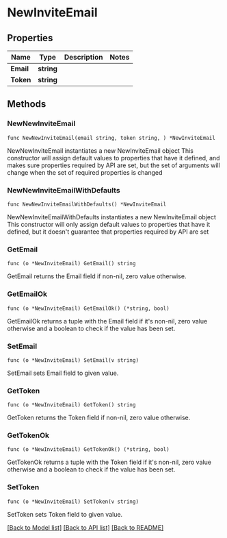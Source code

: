 # NewInviteEmail

## Properties

Name | Type | Description | Notes
------------ | ------------- | ------------- | -------------
**Email** | **string** |  | 
**Token** | **string** |  | 

## Methods

### NewNewInviteEmail

`func NewNewInviteEmail(email string, token string, ) *NewInviteEmail`

NewNewInviteEmail instantiates a new NewInviteEmail object
This constructor will assign default values to properties that have it defined,
and makes sure properties required by API are set, but the set of arguments
will change when the set of required properties is changed

### NewNewInviteEmailWithDefaults

`func NewNewInviteEmailWithDefaults() *NewInviteEmail`

NewNewInviteEmailWithDefaults instantiates a new NewInviteEmail object
This constructor will only assign default values to properties that have it defined,
but it doesn't guarantee that properties required by API are set

### GetEmail

`func (o *NewInviteEmail) GetEmail() string`

GetEmail returns the Email field if non-nil, zero value otherwise.

### GetEmailOk

`func (o *NewInviteEmail) GetEmailOk() (*string, bool)`

GetEmailOk returns a tuple with the Email field if it's non-nil, zero value otherwise
and a boolean to check if the value has been set.

### SetEmail

`func (o *NewInviteEmail) SetEmail(v string)`

SetEmail sets Email field to given value.


### GetToken

`func (o *NewInviteEmail) GetToken() string`

GetToken returns the Token field if non-nil, zero value otherwise.

### GetTokenOk

`func (o *NewInviteEmail) GetTokenOk() (*string, bool)`

GetTokenOk returns a tuple with the Token field if it's non-nil, zero value otherwise
and a boolean to check if the value has been set.

### SetToken

`func (o *NewInviteEmail) SetToken(v string)`

SetToken sets Token field to given value.



[[Back to Model list]](../README.md#documentation-for-models) [[Back to API list]](../README.md#documentation-for-api-endpoints) [[Back to README]](../README.md)



